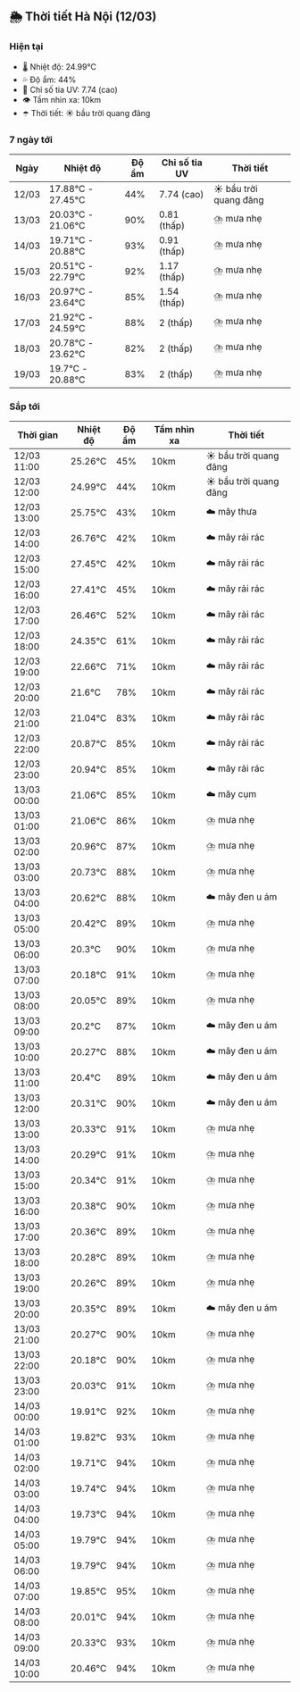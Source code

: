 ## 🌦️ Thời tiết Hà Nội (12/03)

### Hiện tại

- 🌡️ Nhiệt độ: 24.99℃
- 💦 Độ ẩm: 44%
- 🌟 Chỉ số tia UV: 7.74 (cao)
- 👁️ Tầm nhìn xa: 10km
- ☂️ Thời tiết: ☀️ bầu trời quang đãng

### 7 ngày tới

| Ngày | Nhiệt độ | Độ ẩm | Chỉ số tia UV | Thời tiết |
| --- | --- | --- | --- | --- |
| 12/03 | 17.88℃ - 27.45℃ | 44% | 7.74 (cao) | ☀️ bầu trời quang đãng |
| 13/03 | 20.03℃ - 21.06℃ | 90% | 0.81 (thấp) | ⛈️ mưa nhẹ |
| 14/03 | 19.71℃ - 20.88℃ | 93% | 0.91 (thấp) | ⛈️ mưa nhẹ |
| 15/03 | 20.51℃ - 22.79℃ | 92% | 1.17 (thấp) | ⛈️ mưa nhẹ |
| 16/03 | 20.97℃ - 23.64℃ | 85% | 1.54 (thấp) | ⛈️ mưa nhẹ |
| 17/03 | 21.92℃ - 24.59℃ | 88% | 2 (thấp) | ⛈️ mưa nhẹ |
| 18/03 | 20.78℃ - 23.62℃ | 82% | 2 (thấp) | ⛈️ mưa nhẹ |
| 19/03 | 19.7℃ - 20.88℃ | 83% | 2 (thấp) | ⛈️ mưa nhẹ |

### Sắp tới

| Thời gian | Nhiệt độ | Độ ẩm | Tầm nhìn xa | Thời tiết |
| --- | --- | --- | --- | --- |
| 12/03 11:00 | 25.26℃ | 45% | 10km | ☀️ bầu trời quang đãng |
| 12/03 12:00 | 24.99℃ | 44% | 10km | ☀️ bầu trời quang đãng |
| 12/03 13:00 | 25.75℃ | 43% | 10km | ☁️ mây thưa |
| 12/03 14:00 | 26.76℃ | 42% | 10km | ☁️ mây rải rác |
| 12/03 15:00 | 27.45℃ | 42% | 10km | ☁️ mây rải rác |
| 12/03 16:00 | 27.41℃ | 45% | 10km | ☁️ mây rải rác |
| 12/03 17:00 | 26.46℃ | 52% | 10km | ☁️ mây rải rác |
| 12/03 18:00 | 24.35℃ | 61% | 10km | ☁️ mây rải rác |
| 12/03 19:00 | 22.66℃ | 71% | 10km | ☁️ mây rải rác |
| 12/03 20:00 | 21.6℃ | 78% | 10km | ☁️ mây rải rác |
| 12/03 21:00 | 21.04℃ | 83% | 10km | ☁️ mây rải rác |
| 12/03 22:00 | 20.87℃ | 85% | 10km | ☁️ mây rải rác |
| 12/03 23:00 | 20.94℃ | 85% | 10km | ☁️ mây rải rác |
| 13/03 00:00 | 21.06℃ | 85% | 10km | ☁️ mây cụm |
| 13/03 01:00 | 21.06℃ | 86% | 10km | ⛈️ mưa nhẹ |
| 13/03 02:00 | 20.96℃ | 87% | 10km | ⛈️ mưa nhẹ |
| 13/03 03:00 | 20.73℃ | 88% | 10km | ⛈️ mưa nhẹ |
| 13/03 04:00 | 20.62℃ | 88% | 10km | ☁️ mây đen u ám |
| 13/03 05:00 | 20.42℃ | 89% | 10km | ⛈️ mưa nhẹ |
| 13/03 06:00 | 20.3℃ | 90% | 10km | ⛈️ mưa nhẹ |
| 13/03 07:00 | 20.18℃ | 91% | 10km | ⛈️ mưa nhẹ |
| 13/03 08:00 | 20.05℃ | 89% | 10km | ⛈️ mưa nhẹ |
| 13/03 09:00 | 20.2℃ | 87% | 10km | ☁️ mây đen u ám |
| 13/03 10:00 | 20.27℃ | 88% | 10km | ☁️ mây đen u ám |
| 13/03 11:00 | 20.4℃ | 89% | 10km | ☁️ mây đen u ám |
| 13/03 12:00 | 20.31℃ | 90% | 10km | ☁️ mây đen u ám |
| 13/03 13:00 | 20.33℃ | 91% | 10km | ⛈️ mưa nhẹ |
| 13/03 14:00 | 20.29℃ | 91% | 10km | ⛈️ mưa nhẹ |
| 13/03 15:00 | 20.34℃ | 91% | 10km | ⛈️ mưa nhẹ |
| 13/03 16:00 | 20.38℃ | 90% | 10km | ⛈️ mưa nhẹ |
| 13/03 17:00 | 20.36℃ | 89% | 10km | ⛈️ mưa nhẹ |
| 13/03 18:00 | 20.28℃ | 89% | 10km | ⛈️ mưa nhẹ |
| 13/03 19:00 | 20.26℃ | 89% | 10km | ⛈️ mưa nhẹ |
| 13/03 20:00 | 20.35℃ | 89% | 10km | ☁️ mây đen u ám |
| 13/03 21:00 | 20.27℃ | 90% | 10km | ⛈️ mưa nhẹ |
| 13/03 22:00 | 20.18℃ | 90% | 10km | ⛈️ mưa nhẹ |
| 13/03 23:00 | 20.03℃ | 91% | 10km | ⛈️ mưa nhẹ |
| 14/03 00:00 | 19.91℃ | 92% | 10km | ⛈️ mưa nhẹ |
| 14/03 01:00 | 19.82℃ | 93% | 10km | ⛈️ mưa nhẹ |
| 14/03 02:00 | 19.71℃ | 94% | 10km | ⛈️ mưa nhẹ |
| 14/03 03:00 | 19.74℃ | 94% | 10km | ⛈️ mưa nhẹ |
| 14/03 04:00 | 19.73℃ | 94% | 10km | ⛈️ mưa nhẹ |
| 14/03 05:00 | 19.79℃ | 94% | 10km | ⛈️ mưa nhẹ |
| 14/03 06:00 | 19.79℃ | 94% | 10km | ⛈️ mưa nhẹ |
| 14/03 07:00 | 19.85℃ | 95% | 10km | ⛈️ mưa nhẹ |
| 14/03 08:00 | 20.01℃ | 94% | 10km | ⛈️ mưa nhẹ |
| 14/03 09:00 | 20.33℃ | 93% | 10km | ⛈️ mưa nhẹ |
| 14/03 10:00 | 20.46℃ | 94% | 10km | ⛈️ mưa nhẹ |
